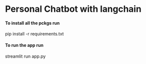 # Personal Chatbot with langchain

#### To install all the pckgs run
pip install -r requirements.txt

#### To run the app run
streamlit run app.py